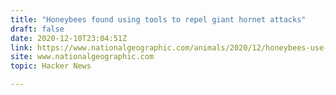 ```yaml
---
title: "Honeybees found using tools to repel giant hornet attacks"
draft: false
date: 2020-12-10T23:04:51Z
link: https://www.nationalgeographic.com/animals/2020/12/honeybees-use-tools-dung-repels-giant-hornets/?utm_medium=RSS&utm_source=hune
site: www.nationalgeographic.com
topic: Hacker News  

---
```

